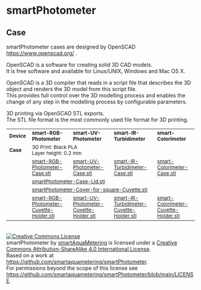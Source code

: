 # smartPhotometer

## Case

smartPhotometer cases are designed by OpenSCAD https://www.openscad.org/ .

OpenSCAD is a software for creating solid 3D CAD models.  
It is free software and available for Linux/UNIX, Windows and Mac OS X.

OpenSCAD is a 3D compiler that reads in a script file that describes the 3D object and renders the 3D model from this script file.  
This provides full control over the 3D modelling process and enables the change of any step in the modelling process by configurable parameters.

3D printing via OpenSCAD STL exports.  
The STL file format is the most commonly used file format for 3D printing.

<table>
<tr>
  <td colspan=2><sub><b>Device</b>
  <td colspan=4><sub><b>smart-RGB-Photometer</b>
  <td><sub><b>smart-UV-Photometer</b>
  <td colspan=2><sub><b>smart-IR-Turbidimeter</b>
  <td><sub><b>smart-Colorimeter</b>
</tr>
<tr>
  <td colspan=2><sub><b>Case</b>
  <td colspan=8><sub>3D Print: Black PLA</br>Layer height: 0.2 mm
</tr>
<tr>
  <td colspan=2>
  <td colspan=4><sub><a href='./stl-exports/smart-RGB-Photometer.stl'>smart-RGB-Photometer-Case.stl</a>
  <td><sub><a href='./stl-exports/smart-UV-Photometer.stl'>smart-UV-Photometer-Case.stl</a>
  <td colspan=2><sub><a href='./stl-exports/smart-IR-Turbidimeter.stl'>smart-IR-Turbidimeter-Case.stl</a>
  <td><sub><a href='./stl-exports/smart-Colorimeter'>smart-Colorimeter-Case.stl</a>
</tr>
<tr>
  <td colspan=2>
  <td colspan=8><sub><a href='./stl-exports/smartPhotometer-Case-Lid.stll'>smartPhotometer-Case-Lid.stl</a>
</tr>
<tr>
  <td colspan=2>
  <td colspan=8><sub><a href='./stl-exports/smartPhotometer-Cover-for-square-Cuvette.stl'>smartPhotometer-Cover-for-square-Cuvette.stl</a>
</tr>
<tr>
  <td colspan=2>
  <td colspan=4><sub><a href='./stl-exports/smart-RGB-Photometer-Cuvette-Holder.stl'>smart-RGB-Photometer-Cuvette-Holder.stl</a>
  <td><sub><a href='./stl-exports/smart-UV-Photometer-Cuvette-Holder.stl'>smart-UV-Photometer-Cuvette-Holder.stl</a>
  <td colspan=2><sub><a href='./stl-exports/smart-IR-Turbidimeter-Cuvette-Holder.stl'>smart-IR-Turbidimeter-Cuvette-Holder.stl</a>
  <td><sub><a href='./stl-exports/smart-Colorimeter-Cuvette-Holder.stl'>smart-Colorimeter-Cuvette-Holder.stl</a>
</tr>
</table>
</font>
</br>
<a rel="license" href="http://creativecommons.org/licenses/by-sa/4.0/"><img alt="Creative Commons License" style="border-width:0" src="https://i.creativecommons.org/l/by-sa/4.0/88x31.png" /></a><br /><span xmlns:dct="http://purl.org/dc/terms/" property="dct:title">smartPhotometer</span> by <a xmlns:cc="http://creativecommons.org/ns#" href="https://github.com/smartaquametering" property="cc:attributionName" rel="cc:attributionURL">smartAquaMetering</a> is licensed under a <a rel="license" href="http://creativecommons.org/licenses/by-sa/4.0/">Creative Commons Attribution-ShareAlike 4.0 International License</a>.<br />Based on a work at <a xmlns:dct="http://purl.org/dc/terms/" href="https://github.com/smartaquametering/smartPhotometer" rel="dct:source">https://github.com/smartaquametering/smartPhotometer</a>.<br />For permissions beyond the scope of this license see <a xmlns:cc="http://creativecommons.org/ns#" href="https://github.com/smartaquametering/smartPhotometer/blob/main/LICENSE" rel="cc:morePermissions">https://github.com/smartaquametering/smartPhotometer/blob/main/LICENSE</a>.
